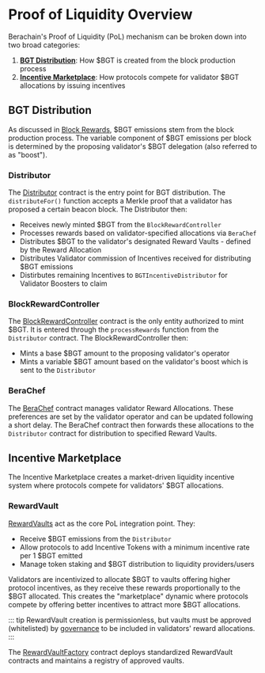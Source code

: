 # Proof of Liquidity Overview

Berachain's Proof of Liquidity (PoL) mechanism can be broken down into two broad categories:

1. [**BGT Distribution**](#bgt-distribution): How $BGT is created from the block production process
2. [**Incentive Marketplace**](#incentive-marketplace): How protocols compete for validator $BGT allocations by issuing incentives

## BGT Distribution

As discussed in [Block Rewards](/learn/pol/blockrewards), $BGT emissions stem from the block production process. The variable component of $BGT emissions per block is determined by the proposing validator's $BGT delegation (also referred to as "boost").

### Distributor

The [Distributor](/developers/contracts/distributor) contract is the entry point for BGT distribution. The `distributeFor()` function accepts a Merkle proof that a validator has proposed a certain beacon block. The Distributor then:

- Receives newly minted $BGT from the `BlockRewardController`
- Processes rewards based on validator-specified allocations via `BeraChef`
- Distributes $BGT to the validator's designated Reward Vaults - defined by the Reward Allocation
- Distributes Validator commission of Incentives received for distributing $BGT emissions
- Distirbutes remaining Incentives to `BGTIncentiveDistributor` for Validator Boosters to claim

### BlockRewardController

The [BlockRewardController](/developers/contracts/block-reward-controller) contract is the only entity authorized to mint $BGT. It is entered through the `processRewards` function from the `Distributor` contract. The BlockRewardController then:

- Mints a base $BGT amount to the proposing validator's operator
- Mints a variable $BGT amount based on the validator's boost which is sent to the `Distributor`

### BeraChef

The [BeraChef](/developers/contracts/berachef) contract manages validator Reward Allocations. These preferences are set by the validator operator and can be updated following a short delay. The BeraChef contract then forwards these allocations to the `Distributor` contract for distribution to specified Reward Vaults.

## Incentive Marketplace

The Incentive Marketplace creates a market-driven liquidity incentive system where protocols compete for validators' $BGT allocations.

### RewardVault

[RewardVaults](/developers/contracts/reward-vault) act as the core PoL integration point. They:

- Receive $BGT emissions from the `Distributor`
- Allow protocols to add Incentive Tokens with a minimum incentive rate per 1 $BGT emitted
- Manage token staking and $BGT distribution to liquidity providers/users

Validators are incentivized to allocate $BGT to vaults offering higher protocol incentives, as they receive these rewards proportionally to the $BGT allocated. This creates the "marketplace" dynamic where protocols compete by offering better incentives to attract more $BGT allocations.

::: tip
RewardVault creation is permissionless, but vaults must be approved (whitelisted) by [governance](/learn/governance/rewardvault) to be included in validators' reward allocations.
:::

The [RewardVaultFactory](/developers/contracts/reward-vault-factory) contract deploys standardized RewardVault contracts and maintains a registry of approved vaults.
